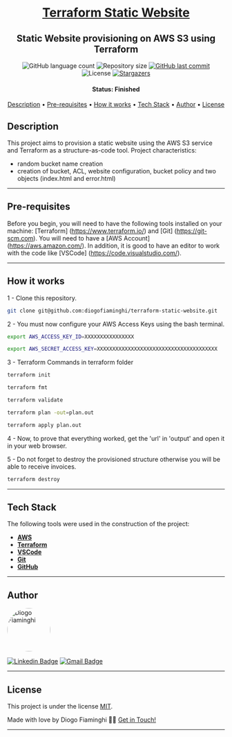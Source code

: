 <h1 align="center">
   <a href="#"> Terraform Static Website </a>
</h1>

<h2 align="center">
    Static Website provisioning on AWS S3 using Terraform
</h2>

<p align="center">
  <img alt="GitHub language count" src="https://img.shields.io/github/languages/count/diogofiaminghi/terraform-static-website?color=%2304D361">

  <img alt="Repository size" src="https://img.shields.io/github/repo-size/diogofiaminghi/terraform-static-website">

   <a href="https://github.com/diogofiaminghi/terraform-static-website/commits/master">
    <img alt="GitHub last commit" src="https://img.shields.io/github/last-commit/diogofiaminghi/terraform-static-website">
  </a>
    
   <img alt="License" src="https://img.shields.io/badge/license-MIT-brightgreen">
	
   <a href="https://github.com/diogofiaminghi/terraform-static-website/stargazers">
    <img alt="Stargazers" src="https://img.shields.io/github/stars/diogofiaminghi/terraform-static-website?style=social">
  </a>
</p>


<h4 align="center"> 
	 Status: Finished
</h4>

<p align="center">
 <a href="#description">Description</a> •
 <a href="#pre-requisites">Pre-requisites</a> • 
 <a href="#how-it-works">How it works</a> • 
 <a href="#tech-stack">Tech Stack</a> • 
 <a href="#author">Author</a> • 
 <a href="#license">License</a>

</p>


## Description

This project aims to provision a static website using the AWS S3 service and Terraform as a structure-as-code tool. Project characteristics:
- random bucket name creation
- creation of bucket, ACL, website configuration, bucket policy and two objects (index.html and error.html)

---

## Pre-requisites

Before you begin, you will need to have the following tools installed on your machine:
[Terraform] (https://www.terraform.io/) and [Git] (https://git-scm.com).
You will need to have a [AWS Account] (https://aws.amazon.com/).
In addition, it is good to have an editor to work with the code like [VSCode] (https://code.visualstudio.com/).

---

## How it works

1 - Clone this repository.

```bash
git clone git@github.com:diogofiaminghi/terraform-static-website.git
```

2 - You must now configure your AWS Access Keys using the bash terminal.

```bash
export AWS_ACCESS_KEY_ID=XXXXXXXXXXXXXXXX
```
```bash
export AWS_SECRET_ACCESS_KEY=XXXXXXXXXXXXXXXXXXXXXXXXXXXXXXXXXXXXXXX
```

3 - Terraform Commands in terraform folder
```bash
terraform init
```

```bash
terraform fmt
```

```bash
terraform validate
```

```bash
terraform plan -out=plan.out
```

```bash
terraform apply plan.out
```

4 - Now, to prove that everything worked, get the 'url' in 'output' and open it in your web browser.


5 - Do not forget to destroy the provisioned structure otherwise you will be able to receive invoices.
```bash
terraform destroy
```

---

## Tech Stack

The following tools were used in the construction of the project:

-   **[AWS](https://aws.amazon.com/?nc1=h_ls)**
-   **[Terraform](https://www.terraform.io/)**
-   **[VSCode](https://code.visualstudio.com/)**
-   **[Git](https://git-scm.com/)**
-   **[GitHub](https://github.com/)**

---

## Author

<a href="https://www.linkedin.com/in/diogofiaminghi/">
 <img style="border-radius: 50%;" src="https://avatars.githubusercontent.com/u/100308537?s=400&u=abd27efe08d079fba2776ad691516666e8339aa5&v=4" width="100px;" alt="Diogo Fiaminghi"/>
	
[![Linkedin Badge](https://img.shields.io/badge/-Diogo_Fiaminghi-blue?style=flat-square&logo=Linkedin&logoColor=white&link=https://www.linkedin.com/in/diogofiaminghi/)](https://www.linkedin.com/in/diogofiaminghi/) 
[![Gmail Badge](https://img.shields.io/badge/-diogofiaminghi@gmail.com-c14438?style=flat-square&logo=Gmail&logoColor=white&link=mailto:diogofiaminghi@gmail.com)](mailto:diogofiaminghi@gmail.com)

---

## License

This project is under the license [MIT](https://github.com/diogofiaminghi/terraform-static-website/blob/6dbdf154314091a8132e7c6d23939715503c0450/LICENSE).

Made with love by Diogo Fiaminghi 👋🏽 [Get in Touch!](Https://www.linkedin.com/in/diogofiaminghi/)

---
